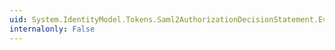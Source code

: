```yaml
---
uid: System.IdentityModel.Tokens.Saml2AuthorizationDecisionStatement.Evidence
internalonly: False
---
```

